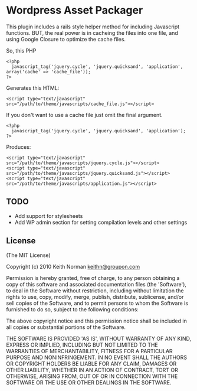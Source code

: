 # Wordpress Asset Packager
This plugin includes a rails style helper method for including Javascript functions. BUT, the real power is in cacheing the files into one file, and using Google Closure to optimize the cache files.

So, this PHP

    <?php
      javascript_tag('jquery.cycle', 'jquery.quicksand', 'application', array('cache' => 'cache_file'));
    ?>

Generates this HTML:

    <script type="text/javascript" src="/path/to/theme/javascripts/cache_file.js"></script>
  
If you don't want to use a cache file just omit the final argument.

    <?php
      javascript_tag('jquery.cycle', 'jquery.quicksand', 'application');
    ?>

Produces:

    <script type="text/javascript" src="/path/to/theme/javascripts/jquery.cycle.js"></script>
    <script type="text/javascript" src="/path/to/theme/javascripts/jquery.quicksand.js"></script>
    <script type="text/javascript" src="/path/to/theme/javascripts/application.js"></script>

## TODO
  * Add support for stylesheets
  * Add WP admin section for setting compilation levels and other settings

## License 

(The MIT License)

Copyright (c) 2010 Keith Norman <keithn@groupon.com>

Permission is hereby granted, free of charge, to any person obtaining
a copy of this software and associated documentation files (the
'Software'), to deal in the Software without restriction, including
without limitation the rights to use, copy, modify, merge, publish,
distribute, sublicense, and/or sell copies of the Software, and to
permit persons to whom the Software is furnished to do so, subject to
the following conditions:

The above copyright notice and this permission notice shall be
included in all copies or substantial portions of the Software.

THE SOFTWARE IS PROVIDED 'AS IS', WITHOUT WARRANTY OF ANY KIND,
EXPRESS OR IMPLIED, INCLUDING BUT NOT LIMITED TO THE WARRANTIES OF
MERCHANTABILITY, FITNESS FOR A PARTICULAR PURPOSE AND NONINFRINGEMENT.
IN NO EVENT SHALL THE AUTHORS OR COPYRIGHT HOLDERS BE LIABLE FOR ANY
CLAIM, DAMAGES OR OTHER LIABILITY, WHETHER IN AN ACTION OF CONTRACT,
TORT OR OTHERWISE, ARISING FROM, OUT OF OR IN CONNECTION WITH THE
SOFTWARE OR THE USE OR OTHER DEALINGS IN THE SOFTWARE.